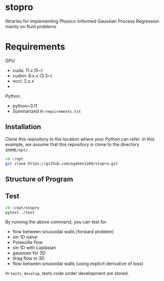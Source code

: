 # stopro
libraries for implementing Physics-Informed Gaussian Process Regression mainly on fluid problems

# Requirements
GPU
- cuda: 11.x (5~)
- cudnn: 8.x.x (3.3~)
- nccl: 2.x.x  
- 
Python
- python=3.11
- Summarized in `requirements.txt`

<!-- # MEMO
## confirm algorithm for implementing BBMM

1. preapare data
2. setup func to calc loss and gradient of loss
   1. setup func to calculate covariance matrix
   2. setup func to calculate matrix-matri multiplication
3. training
   1. calculate gradient of loss and loss to update hyperparameters
   2. check convergence
4. prediction
   1. calculate mean and variance of prediction

## what to develop
- algorithm to calculate loss and gradient of loss
- algorithm to calculate mean and variance of prediction
  
## Todo
- implement prediction
  - calc $K_{XX}^{-1}\boldsymbol{y}, K_{XX}^{-1}\boldsymbol{k}_{Xx^*}$ by bbmm
- implement loss and gradient of loss
  - calc the log deterninant for loss
  - calc the trace term for gradient of loss -->
  
## Installation
Clone this repository to the location where your Python can refer.
In this example, we assume that this repository is clone to the directory `$HOME/opt/`.
```bash
cd ~/opt
git clone https://github.com/ogaken1104/stopro.git
```

## Structure of Program

## Test
```bash
cd ~/opt/stopro
pytest ./test
```
By running the above command, you can test for
- flow between sinusoidal walls (forward problem)
- sin 1D naive
- Poiseuille flow
- sin 1D with Laplasian
- gaussian for 3D
- drag flow in 3D
- flow between sinusoidal walls (using explicit derivative of loss)

In `tests_develop`, tests code under development are stored.


